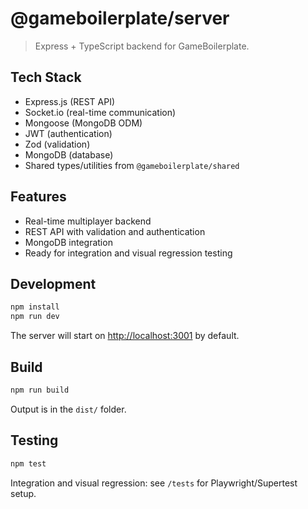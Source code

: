 # @gameboilerplate/server

> Express + TypeScript backend for GameBoilerplate.

## Tech Stack

- Express.js (REST API)
- Socket.io (real-time communication)
- Mongoose (MongoDB ODM)
- JWT (authentication)
- Zod (validation)
- MongoDB (database)
- Shared types/utilities from `@gameboilerplate/shared`

## Features

- Real-time multiplayer backend
- REST API with validation and authentication
- MongoDB integration
- Ready for integration and visual regression testing

## Development

```sh
npm install
npm run dev
```

The server will start on [http://localhost:3001](http://localhost:3001) by default.

## Build

```sh
npm run build
```

Output is in the `dist/` folder.

## Testing

```sh
npm test
```

Integration and visual regression: see `/tests` for Playwright/Supertest setup.
